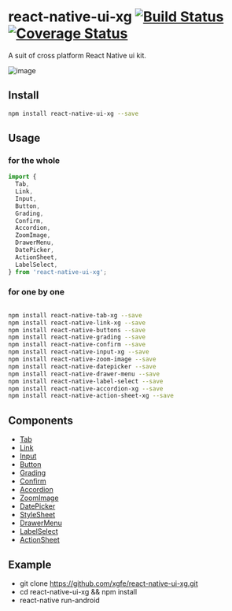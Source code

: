 # react-native-ui-xg [![Build Status](https://travis-ci.org/xgfe/react-native-ui-xg.svg?branch=master)](https://travis-ci.org/xgfe/react-native-ui-xg) [![Coverage Status](https://coveralls.io/repos/github/xgfe/react-native-ui-xg/badge.svg?branch=master)](https://coveralls.io/github/xgfe/react-native-ui-xg?branch=master)

A suit of cross platform React Native ui kit.

![image](https://raw.githubusercontent.com/lulutia/images/master/react-native-components/Screen-Capture-44.gif)

## Install

```bash
npm install react-native-ui-xg --save
```

## Usage

### for the whole
```js
import {
  Tab,
  Link,
  Input,
  Button,
  Grading,
  Confirm,
  Accordion,
  ZoomImage,
  DrawerMenu,
  DatePicker,
  ActionSheet,
  LabelSelect,
} from 'react-native-ui-xg';
```
### for one by one

```bash

npm install react-native-tab-xg --save
npm install react-native-link-xg --save
npm install react-native-buttons --save
npm install react-native-grading --save
npm install react-native-confirm --save
npm install react-native-input-xg --save
npm install react-native-zoom-image --save
npm install react-native-datepicker --save
npm install react-native-drawer-menu --save
npm install react-native-label-select --save
npm install react-native-accordion-xg --save
npm install react-native-action-sheet-xg --save

```

## Components

* [Tab](https://github.com/xgfe/react-native-ui-xg/blob/master/components/Tab/README.md)
* [Link](https://github.com/xgfe/react-native-ui-xg/blob/master/components/Link/README.md)
* [Input](https://github.com/xgfe/react-native-ui-xg/blob/master/components/Input/README.md)
* [Button](https://github.com/xgfe/react-native-ui-xg/blob/master/components/Button/README.md)
* [Grading](https://github.com/xgfe/react-native-ui-xg/blob/master/components/Grading/README.md)
* [Confirm](https://github.com/xgfe/react-native-ui-xg/blob/master/components/Confirm/README.md)
* [Accordion](https://github.com/xgfe/react-native-ui-xg/blob/master/components/Accordion/README.md)
* [ZoomImage](https://github.com/xgfe/react-native-ui-xg/blob/master/components/ZoomImage/README.md)
* [DatePicker](https://github.com/xgfe/react-native-ui-xg/tree/master/components/DatePicker)
* [StyleSheet](https://github.com/xgfe/react-native-ui-xg/blob/master/components/StyleSheet/README.md)
* [DrawerMenu](https://github.com/xgfe/react-native-ui-xg/blob/master/components/Drawer/README.md)
* [LabelSelect](https://github.com/xgfe/react-native-ui-xg/blob/master/components/LabelSelect/README.md)
* [ActionSheet](https://github.com/xgfe/react-native-ui-xg/blob/master/components/ActionSheet/README.md)

## Example

* git clone https://github.com/xgfe/react-native-ui-xg.git
* cd react-native-ui-xg && npm install
* react-native run-android

